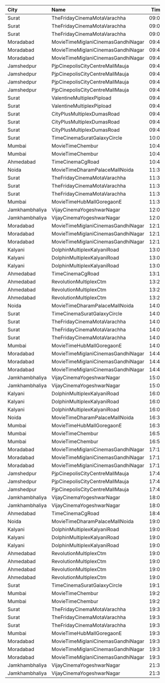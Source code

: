 | City           | Name                               |  Time | Type          |  Price | Capacity | Booked |
| :------------- | :--------------------------------- | ----: | :------------ | -----: | -------: | -----: |
| Surat          | TheFridayCinemaMotaVarachha        | 09:00 | Recliner      |   200₹ |       81 |      2 |
| Surat          | TheFridayCinemaMotaVarachha        | 09:00 | PushBackSeat  |   150₹ |       81 |      2 |
| Surat          | TheFridayCinemaMotaVarachha        | 09:00 | Lounger       |   150₹ |       81 |      2 |
| Moradabad      | MovieTimeMiglaniCinemasGandhiNagar | 09:45 | Platinum      |   299₹ |       10 |      0 |
| Moradabad      | MovieTimeMiglaniCinemasGandhiNagar | 09:45 | Gold          |   159₹ |       87 |      0 |
| Moradabad      | MovieTimeMiglaniCinemasGandhiNagar | 09:45 | Silver        |   159₹ |       46 |      0 |
| Jamshedpur     | PjpCinepolisCityCentreMallMauja    | 09:45 | Normal        |   180₹ |       12 |      0 |
| Jamshedpur     | PjpCinepolisCityCentreMallMauja    | 09:45 | Executive     |   200₹ |       28 |      0 |
| Jamshedpur     | PjpCinepolisCityCentreMallMauja    | 09:45 | Premium       |   220₹ |       32 |      0 |
| Jamshedpur     | PjpCinepolisCityCentreMallMauja    | 09:45 | Vip           |   500₹ |        6 |      0 |
| Surat          | ValentineMultiplexPipload          | 09:45 | Royal         |    90₹ |      105 |      0 |
| Surat          | ValentineMultiplexPipload          | 09:45 | Executive     |   110₹ |      130 |     20 |
| Surat          | CityPlusMultiplexDumasRoad         | 09:45 | GoldStar      |    80₹ |       10 |      0 |
| Surat          | CityPlusMultiplexDumasRoad         | 09:45 | Gold          |   100₹ |       10 |      0 |
| Surat          | CityPlusMultiplexDumasRoad         | 09:45 | Executive     |   300₹ |       10 |      0 |
| Surat          | TimeCinemaSuratGalaxyCircle        | 10:00 | Standard130   |   130₹ |       96 |      0 |
| Mumbai         | MovieTimeChembur                   | 10:45 | Silver        |   150₹ |       79 |     16 |
| Mumbai         | MovieTimeChembur                   | 10:45 | Gold          |   150₹ |        8 |      4 |
| Ahmedabad      | TimeCinemaCgRoad                   | 10:45 | Standard180   |   180₹ |      108 |      8 |
| Noida          | MovieTimeDharamPalaceMallNoida     | 11:30 | Premium       |    99₹ |      175 |     88 |
| Surat          | TheFridayCinemaMotaVarachha        | 11:30 | Recliner      |   220₹ |       81 |      0 |
| Surat          | TheFridayCinemaMotaVarachha        | 11:30 | PushBackSeat  |   180₹ |       81 |      0 |
| Surat          | TheFridayCinemaMotaVarachha        | 11:30 | Lounger       |   180₹ |       81 |      0 |
| Mumbai         | MovieTimeHubMallGoregaonE          | 11:30 | Gold          |   130₹ |       98 |     12 |
| Jamkhambhaliya | VijayCinemaYogeshwarNagar          | 12:00 | Balcony       |    80₹ |      100 |     51 |
| Jamkhambhaliya | VijayCinemaYogeshwarNagar          | 12:00 | First         |    70₹ |      227 |    114 |
| Moradabad      | MovieTimeMiglaniCinemasGandhiNagar | 12:15 | Platinum      |   299₹ |       10 |      8 |
| Moradabad      | MovieTimeMiglaniCinemasGandhiNagar | 12:15 | Gold          |   159₹ |       87 |     13 |
| Moradabad      | MovieTimeMiglaniCinemasGandhiNagar | 12:15 | Silver        |   159₹ |       46 |      0 |
| Kalyani        | DolphinMultiplexKalyaniRoad        | 13:00 | RoyalRclnr    |   120₹ |        9 |      9 |
| Kalyani        | DolphinMultiplexKalyaniRoad        | 13:00 | Economy       |   100₹ |       60 |     60 |
| Kalyani        | DolphinMultiplexKalyaniRoad        | 13:00 | Normal        |   100₹ |       12 |      6 |
| Ahmedabad      | TimeCinemaCgRoad                   | 13:15 | Infinity1000  | 1,000₹ |       12 |      0 |
| Ahmedabad      | RevolutionMultiplexCtm             | 13:20 | PlatinumClass |   180₹ |      100 |      0 |
| Ahmedabad      | RevolutionMultiplexCtm             | 13:20 | GoldenClass   |   160₹ |      100 |      0 |
| Ahmedabad      | RevolutionMultiplexCtm             | 13:20 | SilverClass   |   140₹ |      100 |      0 |
| Noida          | MovieTimeDharamPalaceMallNoida     | 14:00 | Premium       |    99₹ |      175 |    103 |
| Surat          | TimeCinemaSuratGalaxyCircle        | 14:00 | Infinity300   |   300₹ |       22 |      0 |
| Surat          | TheFridayCinemaMotaVarachha        | 14:00 | Recliner      |   220₹ |       81 |     22 |
| Surat          | TheFridayCinemaMotaVarachha        | 14:00 | PushBackSeat  |   180₹ |       81 |     22 |
| Surat          | TheFridayCinemaMotaVarachha        | 14:00 | Lounger       |   180₹ |       81 |     22 |
| Mumbai         | MovieTimeHubMallGoregaonE          | 14:00 | Gold          |   150₹ |       98 |     22 |
| Moradabad      | MovieTimeMiglaniCinemasGandhiNagar | 14:45 | Platinum      |   299₹ |       10 |      2 |
| Moradabad      | MovieTimeMiglaniCinemasGandhiNagar | 14:45 | Gold          |   159₹ |       87 |     10 |
| Moradabad      | MovieTimeMiglaniCinemasGandhiNagar | 14:45 | Silver        |   159₹ |       46 |      0 |
| Jamkhambhaliya | VijayCinemaYogeshwarNagar          | 15:00 | Balcony       |    80₹ |      100 |     51 |
| Jamkhambhaliya | VijayCinemaYogeshwarNagar          | 15:00 | First         |    70₹ |      227 |    114 |
| Kalyani        | DolphinMultiplexKalyaniRoad        | 16:00 | RoyalRclnr    |   120₹ |        9 |      9 |
| Kalyani        | DolphinMultiplexKalyaniRoad        | 16:00 | Economy       |   100₹ |       60 |     60 |
| Kalyani        | DolphinMultiplexKalyaniRoad        | 16:00 | Normal        |   100₹ |       12 |      6 |
| Noida          | MovieTimeDharamPalaceMallNoida     | 16:30 | Premium       |    99₹ |      175 |    107 |
| Mumbai         | MovieTimeHubMallGoregaonE          | 16:30 | Gold          |   180₹ |       98 |     40 |
| Mumbai         | MovieTimeChembur                   | 16:50 | Silver        |   150₹ |       79 |     30 |
| Mumbai         | MovieTimeChembur                   | 16:50 | Gold          |   150₹ |        8 |      8 |
| Moradabad      | MovieTimeMiglaniCinemasGandhiNagar | 17:15 | Platinum      |   299₹ |       10 |      2 |
| Moradabad      | MovieTimeMiglaniCinemasGandhiNagar | 17:15 | Gold          |   159₹ |       87 |     10 |
| Moradabad      | MovieTimeMiglaniCinemasGandhiNagar | 17:15 | Silver        |   159₹ |       46 |      0 |
| Jamshedpur     | PjpCinepolisCityCentreMallMauja    | 17:40 | Normal        |   180₹ |       13 |      0 |
| Jamshedpur     | PjpCinepolisCityCentreMallMauja    | 17:40 | Executive     |   200₹ |       13 |      2 |
| Jamshedpur     | PjpCinepolisCityCentreMallMauja    | 17:40 | Premium       |   220₹ |       34 |     16 |
| Jamkhambhaliya | VijayCinemaYogeshwarNagar          | 18:00 | Balcony       |    80₹ |      100 |     51 |
| Jamkhambhaliya | VijayCinemaYogeshwarNagar          | 18:00 | First         |    70₹ |      227 |    114 |
| Ahmedabad      | TimeCinemaCgRoad                   | 18:45 | Standard260   |   260₹ |      108 |      8 |
| Noida          | MovieTimeDharamPalaceMallNoida     | 19:00 | Premium       |    99₹ |      175 |     92 |
| Kalyani        | DolphinMultiplexKalyaniRoad        | 19:00 | RoyalRclnr    |   120₹ |        9 |      9 |
| Kalyani        | DolphinMultiplexKalyaniRoad        | 19:00 | Economy       |   100₹ |       60 |     60 |
| Kalyani        | DolphinMultiplexKalyaniRoad        | 19:00 | Normal        |   100₹ |       12 |      6 |
| Ahmedabad      | RevolutionMultiplexCtm             | 19:00 | Diamond       |   250₹ |      100 |      0 |
| Ahmedabad      | RevolutionMultiplexCtm             | 19:00 | PlatinumClass |   180₹ |      100 |      0 |
| Ahmedabad      | RevolutionMultiplexCtm             | 19:00 | GoldenClass   |   160₹ |      100 |      0 |
| Ahmedabad      | RevolutionMultiplexCtm             | 19:00 | SilverClass   |   140₹ |      100 |      0 |
| Surat          | TimeCinemaSuratGalaxyCircle        | 19:15 | Standard220   |   220₹ |       96 |      0 |
| Mumbai         | MovieTimeChembur                   | 19:20 | Silver        |   200₹ |       79 |     20 |
| Mumbai         | MovieTimeChembur                   | 19:20 | Gold          |   200₹ |        8 |      8 |
| Surat          | TheFridayCinemaMotaVarachha        | 19:30 | Recliner      |   250₹ |       81 |      2 |
| Surat          | TheFridayCinemaMotaVarachha        | 19:30 | PushBackSeat  |   200₹ |       81 |      2 |
| Surat          | TheFridayCinemaMotaVarachha        | 19:30 | Lounger       |   200₹ |       81 |      2 |
| Mumbai         | MovieTimeHubMallGoregaonE          | 19:30 | Gold          |   180₹ |       98 |     15 |
| Moradabad      | MovieTimeMiglaniCinemasGandhiNagar | 19:35 | Platinum      |   299₹ |       10 |      0 |
| Moradabad      | MovieTimeMiglaniCinemasGandhiNagar | 19:35 | Gold          |   159₹ |       87 |     18 |
| Moradabad      | MovieTimeMiglaniCinemasGandhiNagar | 19:35 | Silver        |   159₹ |       46 |      0 |
| Jamkhambhaliya | VijayCinemaYogeshwarNagar          | 21:30 | Balcony       |    80₹ |      100 |     51 |
| Jamkhambhaliya | VijayCinemaYogeshwarNagar          | 21:30 | First         |    70₹ |      227 |    114 |